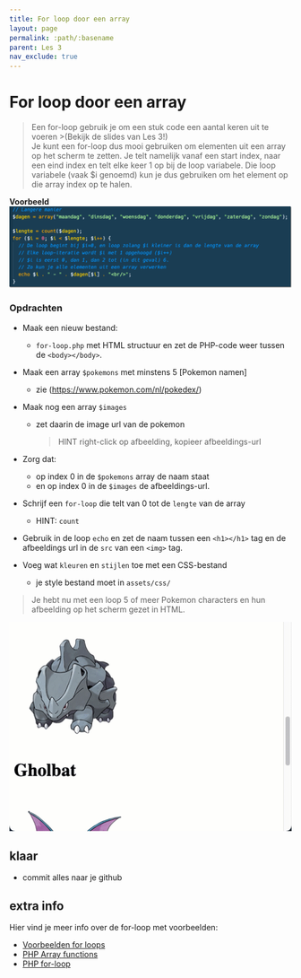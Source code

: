 ```yaml
---
title: For loop door een array 
layout: page 
permalink: :path/:basename 
parent: Les 3 
nav_exclude: true
---
```


# For loop door een array

> Een for-loop gebruik je om een stuk code een aantal keren uit te voeren >(Bekijk de slides van Les 3!)  
> Je kunt een for-loop dus mooi gebruiken om elementen uit een array op het scherm te zetten. Je telt namelijk vanaf een start index, naar een eind index en telt elke keer 1 op bij de loop variabele.
> Die loop variabele (vaak $i genoemd) kun je dus gebruiken om het element op die array index op te halen.

**Voorbeeld**
![For-loop door array](img/for-loop.png)

### Opdrachten

- Maak een nieuw bestand:
    - `for-loop.php` met HTML structuur en zet de PHP-code weer tussen de `<body></body>`.

- Maak een array `$pokemons` met minstens 5 [Pokemon namen]
    - zie (https://www.pokemon.com/nl/pokedex/)
- Maak nog een array `$images`
    - zet daarin de image url van de pokemon
        > HINT right-click op afbeelding, kopieer afbeeldings-url
- Zorg dat:
    - op index 0 in de `$pokemons` array de naam staat
    - en op index 0 in de `$images` de afbeeldings-url.

- Schrijf een `for-loop` die telt van 0 tot de `lengte` van de array
    - HINT: `count`
- Gebruik in de loop `echo` en zet de naam tussen een `<h1></h1>` tag en de afbeeldings url in de `src` van een `<img>` tag.
- Voeg wat `kleuren` en `stijlen` toe met een CSS-bestand
    - je style bestand moet in `assets/css/`

> Je hebt nu met een loop 5 of meer Pokemon characters en hun afbeelding op het scherm gezet in HTML.

![Pokemons](img/pokemons.gif)

## klaar
- commit alles naar je github


## extra info
Hier vind je meer info over de for-loop met voorbeelden:

- [Voorbeelden for loops](https://nl.wikibooks.org/wiki/Programmeren_in_PHP/Loops)
- [PHP Array functions](https://www.php.net/manual/en/ref.array.php)
- [PHP for-loop](https://www.php.net/manual/en/control-structures.for.php)


